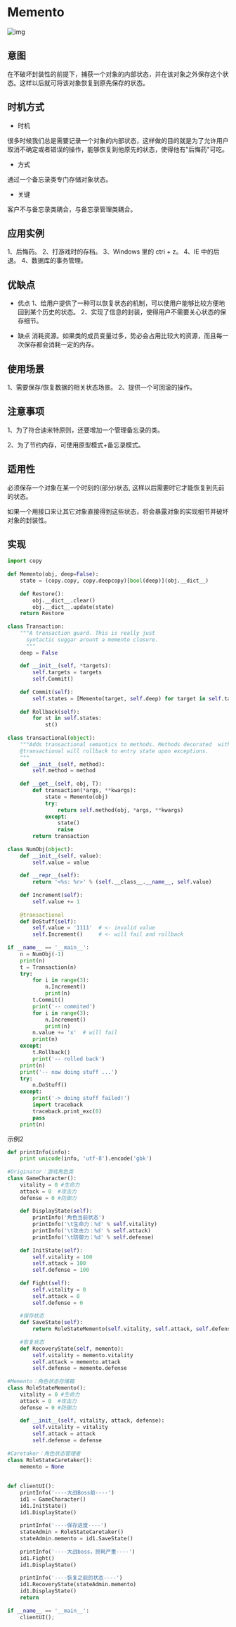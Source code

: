 # Memento

![img](https://images2015.cnblogs.com/blog/824579/201610/824579-20161001095443000-87266383.gif)

## 意图

在不破坏封装性的前提下，捕获一个对象的内部状态，并在该对象之外保存这个状态。这样以后就可将该对象恢复到原先保存的状态。

## 时机方式
- 时机

很多时候我们总是需要记录一个对象的内部状态，这样做的目的就是为了允许用户取消不确定或者错误的操作，能够恢复到他原先的状态，使得他有"后悔药"可吃。

- 方式

通过一个备忘录类专门存储对象状态。

- 关键

客户不与备忘录类耦合，与备忘录管理类耦合。

## 应用实例

1、后悔药。 2、打游戏时的存档。 3、Windows 里的 ctri + z。 4、IE 中的后退。 4、数据库的事务管理。
## 优缺点
- 优点
1、给用户提供了一种可以恢复状态的机制，可以使用户能够比较方便地回到某个历史的状态。 2、实现了信息的封装，使得用户不需要关心状态的保存细节。

- 缺点
消耗资源。如果类的成员变量过多，势必会占用比较大的资源，而且每一次保存都会消耗一定的内存。

## 使用场景

1、需要保存/恢复数据的相关状态场景。 2、提供一个可回滚的操作。

## 注意事项

1、为了符合迪米特原则，还要增加一个管理备忘录的类。

 2、为了节约内存，可使用原型模式+备忘录模式。

## 适用性

必须保存一个对象在某一个时刻的(部分)状态, 这样以后需要时它才能恢复到先前的状态。

如果一个用接口来让其它对象直接得到这些状态，将会暴露对象的实现细节并破坏对象的封装性。

## 实现

```python
import copy
 
def Memento(obj, deep=False):
    state = (copy.copy, copy.deepcopy)[bool(deep)](obj.__dict__)
 
    def Restore():
        obj.__dict__.clear()
        obj.__dict__.update(state)
    return Restore
 
class Transaction:
    """A transaction guard. This is really just
      syntactic suggar arount a memento closure.
      """
    deep = False
 
    def __init__(self, *targets):
        self.targets = targets
        self.Commit()
 
    def Commit(self):
        self.states = [Memento(target, self.deep) for target in self.targets]
 
    def Rollback(self):
        for st in self.states:
            st()
 
class transactional(object):
    """Adds transactional semantics to methods. Methods decorated  with
    @transactional will rollback to entry state upon exceptions.
    """
    def __init__(self, method):
        self.method = method
 
    def __get__(self, obj, T):
        def transaction(*args, **kwargs):
            state = Memento(obj)
            try:
                return self.method(obj, *args, **kwargs)
            except:
                state()
                raise
        return transaction
 
class NumObj(object):
    def __init__(self, value):
        self.value = value
 
    def __repr__(self):
        return '<%s: %r>' % (self.__class__.__name__, self.value)
 
    def Increment(self):
        self.value += 1
 
    @transactional
    def DoStuff(self):
        self.value = '1111'  # <- invalid value
        self.Increment()     # <- will fail and rollback
 
if __name__ == '__main__':
    n = NumObj(-1)
    print(n)
    t = Transaction(n)
    try:
        for i in range(3):
            n.Increment()
            print(n)
        t.Commit()
        print('-- commited')
        for i in range(3):
            n.Increment()
            print(n)
        n.value += 'x'  # will fail
        print(n)
    except:
        t.Rollback()
        print('-- rolled back')
    print(n)
    print('-- now doing stuff ...')
    try:
        n.DoStuff()
    except:
        print('-> doing stuff failed!')
        import traceback
        traceback.print_exc(0)
        pass
    print(n)
```

示例2

```python
def printInfo(info):
    print unicode(info, 'utf-8').encode('gbk')
 
#Originator：游戏角色类
class GameCharacter():
    vitality = 0 #生命力
    attack = 0  #攻击力
    defense = 0 #防御力
    
    def DisplayState(self):
        printInfo('角色当前状态')
        printInfo('\t生命力：%d' % self.vitality)
        printInfo('\t攻击力：%d' % self.attack)
        printInfo('\t防御力：%d' % self.defense)
        
    def InitState(self):
        self.vitality = 100
        self.attack = 100
        self.defense = 100
        
    def Fight(self):
        self.vitality = 0
        self.attack = 0
        self.defense = 0
        
    #保存状态
    def SaveState(self):
        return RoleStateMemento(self.vitality, self.attack, self.defense)
    
    #恢复状态
    def RecoveryState(self, memento):
        self.vitality = memento.vitality
        self.attack = memento.attack
        self.defense = memento.defense
 
#Memento：角色状态存储箱
class RoleStateMemento():
    vitality = 0 #生命力
    attack = 0  #攻击力
    defense = 0 #防御力
    
    def __init__(self, vitality, attack, defense):
        self.vitality = vitality
        self.attack = attack
        self.defense = defense
 
#Caretaker：角色状态管理者
class RoleStateCaretaker():
    memento = None
    
 
def clientUI():
    printInfo('----大战Boss前----')
    id1 = GameCharacter()
    id1.InitState()
    id1.DisplayState()
    
    printInfo('----保存进度----')
    stateAdmin = RoleStateCaretaker()
    stateAdmin.memento = id1.SaveState()
    
    printInfo('----大战boss，损耗严重----')
    id1.Fight()
    id1.DisplayState()
    
    printInfo('----恢复之前的状态----')
    id1.RecoveryState(stateAdmin.memento)
    id1.DisplayState()
    return
 
if __name__ == '__main__':
    clientUI();
```

